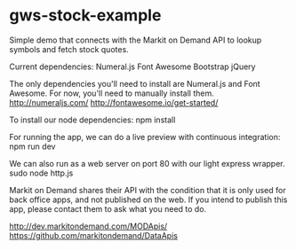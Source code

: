 # gws-stock-example

Simple demo that connects with the Markit on Demand API to
lookup symbols and fetch stock quotes.

Current dependencies:
Numeral.js
Font Awesome
Bootstrap
jQuery

The only dependencies you'll need to install are Numeral.js and Font Awesome.
For now, you'll need to manually install them.
http://numeraljs.com/
http://fontawesome.io/get-started/

To install our node dependencies:
npm install

For running the app, we can do a live preview with continuous integration:
npm run dev

We can also run as a web server on port 80 with our light express wrapper.
sudo node http.js

Markit on Demand shares their API with the condition that it is only
used for back office apps, and not published on the web. If you intend
to publish this app, please contact them to ask what you need to do.

http://dev.markitondemand.com/MODApis/
https://github.com/markitondemand/DataApis
